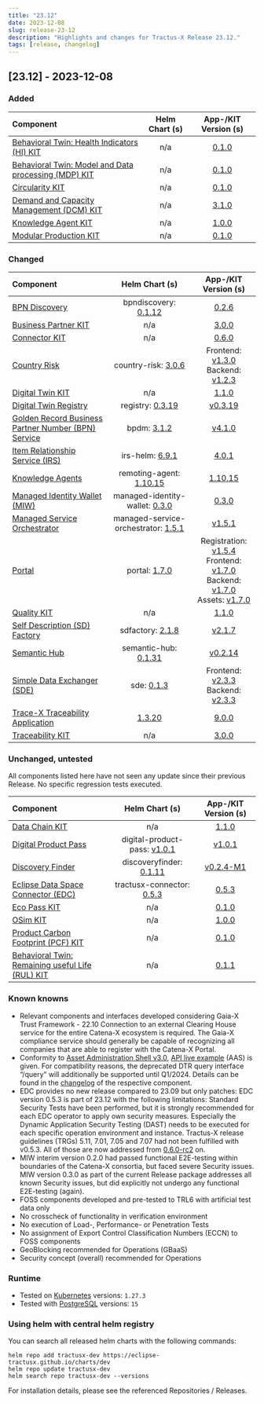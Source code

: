 ```yaml
---
title: "23.12"
date: 2023-12-08
slug: release-23-12
description: "Highlights and changes for Tractus-X Release 23.12."
tags: [release, changelog]
---
```


## [23.12] - 2023-12-08

### Added

| Component | Helm Chart (s) | App-/KIT Version (s) |
|:---|:---:|:---:|
| [Behavioral Twin: Health Indicators (HI) KIT](https://eclipse-tractusx.github.io/docs-kits/category/health-indicator-hi-kit) | n/a | [0.1.0](https://eclipse-tractusx.github.io/docs-kits/kits/behaviour-twin-kit/adoption-view%20Health%20Indicator%20Kit) |
| [Behavioral Twin: Model and Data processing (MDP) KIT](https://eclipse-tractusx.github.io/docs-kits/category/model-based-development-and-data-processing-mdp-kit) | n/a | [0.1.0](https://eclipse-tractusx.github.io/docs-kits/kits/behaviour-twin-kit/adoption-view%20Model%20Based%20Development%20and%20Data%20Processing%20Kit/) |
| [Circularity KIT](https://eclipse-tractusx.github.io/docs-kits/kits/Circularity_KIT/page-adoption-view) | n/a | [0.1.0](https://eclipse-tractusx.github.io/docs-kits/kits/Circularity_KIT/page-adoption-view/) |
| [Demand and Capacity Management (DCM) KIT](https://eclipse-tractusx.github.io/docs-kits/3.1.0/category/dcm-kit) | n/a | [3.1.0](https://eclipse-tractusx.github.io/docs-kits/3.1.0/kits/DCM%20Kit/adoption-view/) |
| [Knowledge Agent KIT](https://eclipse-tractusx.github.io/docs-kits/category/agents-kit) | n/a | [1.0.0](https://eclipse-tractusx.github.io/docs-kits/kits/knowledge-agents/adoption-view/intro) |
| [Modular Production KIT](https://eclipse-tractusx.github.io/docs-kits/category/modular-production-kit) | n/a | [0.1.0](https://eclipse-tractusx.github.io/docs-kits/kits/modular-production-kit/adoption-view%20Modular%20Production%20Kit/) |

### Changed

| Component | Helm Chart (s) | App-/KIT Version (s) |
|:---|:---:|:---:|
| [BPN Discovery](https://github.com/eclipse-tractusx/sldt-bpn-discovery) | bpndiscovery: [0.1.12](https://github.com/eclipse-tractusx/sldt-bpn-discovery/releases/tag/bpndiscovery-0.1.12) | [0.2.6](https://github.com/eclipse-tractusx/sldt-bpn-discovery/releases/tag/v0.2.6) |
| [Business Partner KIT](https://eclipse-tractusx.github.io/docs-kits/category/business-partner-kit) | n/a | [3.0.0](https://eclipse-tractusx.github.io/docs-kits/kits/business-partner-kit/adoption-view/) |
| [Connector KIT](https://eclipse-tractusx.github.io/docs-kits/category/connector-kit) | n/a | [0.6.0](https://eclipse-tractusx.github.io/docs-kits/kits/tractusx-edc/CHANGELOG/) |
| [Country Risk](https://github.com/eclipse-tractusx/vas-country-risk) | country-risk: [3.0.6](https://github.com/eclipse-tractusx/vas-country-risk/releases/tag/country-risk-3.0.6) | Frontend: [v1.3.0](https://github.com/eclipse-tractusx/vas-country-risk/releases/tag/v1.3.0)<br/> Backend: [v1.2.3](https://github.com/eclipse-tractusx/vas-country-risk-backend/releases/tag/v1.2.3) |
| [Digital Twin KIT](https://eclipse-tractusx.github.io/docs-kits/category/digital-twin-kit) | n/a | [1.1.0](https://eclipse-tractusx.github.io/docs-kits/kits/digital-twin-kit/changelog) |
| [Digital Twin Registry](https://github.com/eclipse-tractusx/sldt-digital-twin-registry) | registry: [0.3.19](https://github.com/eclipse-tractusx/sldt-digital-twin-registry/releases/tag/registry-0.3.19) | [v0.3.19](https://github.com/eclipse-tractusx/sldt-digital-twin-registry/releases/tag/v0.3.19) |
| [Golden Record Business Partner Number (BPN) Service](https://github.com/eclipse-tractusx/bpdm) | bpdm: [3.1.2](https://github.com/eclipse-tractusx/bpdm/releases/tag/bpdm-3.1.2) | [v4.1.0](https://github.com/eclipse-tractusx/bpdm/releases/tag/v4.1.0) |
| [Item Relationship Service (IRS)](https://github.com/eclipse-tractusx/item-relationship-service) | irs-helm: [6.9.1](https://github.com/eclipse-tractusx/item-relationship-service/releases/tag/irs-helm-6.9.1) | [4.0.1](https://github.com/eclipse-tractusx/item-relationship-service/releases/tag/4.0.1) |
| [Knowledge Agents](https://github.com/eclipse-tractusx/knowledge-agents) | remoting-agent: [1.10.15](https://github.com/eclipse-tractusx/knowledge-agents/releases/tag/remoting-agent-1.10.15) | [1.10.15](https://github.com/eclipse-tractusx/knowledge-agents/releases/tag/v1.10.15) |
| [Managed Identity Wallet (MIW)](https://github.com/eclipse-tractusx/managed-identity-wallet) | managed-identity-wallet: [0.3.0](https://github.com/eclipse-tractusx/managed-identity-wallet/releases/tag/v0.3.0) | [0.3.0](https://github.com/eclipse-tractusx/managed-identity-wallet/releases/tag/v0.3.0) |
| [Managed Service Orchestrator](https://github.com/eclipse-tractusx/managed-service-orchestrator) | managed-service-orchestrator: [1.5.1](https://github.com/eclipse-tractusx/managed-service-orchestrator/releases/tag/managed-service-orchestrator-1.5.1) | [v1.5.1](https://github.com/eclipse-tractusx/managed-service-orchestrator/releases/tag/v1.5.1) |
| [Portal](https://github.com/eclipse-tractusx/portal-cd) | portal: [1.7.0](https://github.com/eclipse-tractusx/portal-cd/releases/tag/portal-1.7.0) | Registration: [v1.5.4](https://github.com/eclipse-tractusx/portal-frontend-registration/releases/tag/v1.5.4)<br/>Frontend: [v1.7.0](https://github.com/eclipse-tractusx/portal-frontend/releases/tag/v1.7.0)<br/>Backend: [v1.7.0](https://github.com/eclipse-tractusx/portal-backend/releases/tag/v1.7.0)<br/> Assets: [v1.7.0](https://github.com/eclipse-tractusx/portal-assets/releases/tag/v1.7.0) |
| [Quality KIT](https://eclipse-tractusx.github.io/docs-kits/category/quality-kit) | n/a | [1.1.0](https://eclipse-tractusx.github.io/docs-kits/kits/data-driven-quality-management-kit/adoption-viewt) |
| [Self Description (SD) Factory](https://github.com/eclipse-tractusx/sd-factory) | sdfactory: [2.1.8](https://github.com/eclipse-tractusx/sd-factory/releases/tag/sdfactory-2.1.8) | [v2.1.7](https://github.com/eclipse-tractusx/sd-factory/releases/tag/v2.1.7) |
| [Semantic Hub](https://github.com/eclipse-tractusx/sldt-semantic-hub) | semantic-hub: [0.1.31](https://github.com/eclipse-tractusx/sldt-semantic-hub/releases/tag/semantic-hub-0.1.31) | [v0.2.14](https://github.com/eclipse-tractusx/sldt-semantic-hub/releases/tag/v0.2.14) |
| [Simple Data Exchanger (SDE)](https://github.com/eclipse-tractusx/managed-simple-data-exchanger) | sde: [0.1.3](https://github.com/eclipse-tractusx/managed-simple-data-exchanger/releases/tag/sde-0.1.3) | Frontend: [v2.3.3](https://github.com/eclipse-tractusx/managed-simple-data-exchanger-frontend/releases/tag/v2.3.3)<br/>Backend: [v2.3.3](https://github.com/eclipse-tractusx/managed-simple-data-exchanger-backend/releases/tag/v2.3.3) |
| [Trace-X Traceability Application](https://github.com/eclipse-tractusx/traceability-foss) | [1.3.20](https://github.com/eclipse-tractusx/traceability-foss/releases/tag/helm-charts-1.3.20) | [9.0.0](https://github.com/eclipse-tractusx/traceability-foss/releases/tag/9.0.0) |
| [Traceability KIT](https://eclipse-tractusx.github.io/docs-kits/category/traceability-kit) | n/a | [3.0.0](https://eclipse-tractusx.github.io/docs-kits/kits/traceability-kit/adoption-view/) |

### Unchanged, untested
All components listed here have not seen any update since their previous Release. No specific regression tests executed.

| Component | Helm Chart (s) | App-/KIT Version (s) |
|:---|:---:|:---:|
| [Data Chain KIT](https://eclipse-tractusx.github.io/docs-kits/category/data-chain-kit) | n/a | [1.1.0](https://eclipse-tractusx.github.io/docs-kits/kits/data-chain-kit/changelog) |
| [Digital Product Pass](https://github.com/eclipse-tractusx/digital-product-pass) | digital-product-pass: [v1.0.1](https://github.com/eclipse-tractusx/digital-product-pass/releases/tag/digital-product-pass-1.0.1) | [v1.0.1](https://github.com/eclipse-tractusx/digital-product-pass/releases/tag/v1.0.1) |
| [Discovery Finder](https://github.com/eclipse-tractusx/sldt-discovery-finder) | discoveryfinder: [0.1.11](https://github.com/eclipse-tractusx/sldt-discovery-finder/releases/tag/discoveryfinder-0.1.11) | [v0.2.4-M1](https://github.com/eclipse-tractusx/sldt-discovery-finder/releases/tag/v0.2.4-M1) |
| [Eclipse Data Space Connector (EDC)](https://github.com/eclipse-tractusx/tractusx-edc) | tractusx-connector: [0.5.3](https://github.com/eclipse-tractusx/tractusx-edc/releases/tag/0.5.3) | [0.5.3](https://github.com/eclipse-tractusx/tractusx-edc/releases/tag/0.5.3) |
| [Eco Pass KIT](https://eclipse-tractusx.github.io/docs-kits/category/eco-pass-kit) | n/a | [0.1.0](https://eclipse-tractusx.github.io/docs-kits/kits/Eco_Pass_KIT/changelog) |
| [OSim KIT](https://eclipse-tractusx.github.io/docs-kits/category/osim-kit) | n/a | [1.0.0](https://eclipse-tractusx.github.io/docs-kits/kits/online-simulation-kit/changelog) |
| [Product Carbon Footprint (PCF) KIT](https://eclipse-tractusx.github.io/docs-kits/category/pcf-exchange-kit) | n/a | [0.1.0](https://eclipse-tractusx.github.io/docs-kits/kits/product-carbon-footprint-exchange-kit/changelog) |
| [Behavioral Twin: Remaining useful Life (RUL) KIT](https://eclipse-tractusx.github.io/docs-kits/category/remaining-useful-life-rul-kit) | n/a | [0.1.1](https://eclipse-tractusx.github.io/docs-kits/kits/Behaviour%20Twin%20RuL%20Kit/Changelog%20Remaining%20Useful%20Life%20Kit) |

### Known knowns

- Relevant components and interfaces developed considering Gaia-X Trust Framework - 22.10
  Connection to an external Clearing House service for the entire Catena-X ecosystem is required. The Gaia-X compliance service should generally be capable of recognizing all companies that are able to register with the Catena-X Portal.
- Conformity to [Asset Administration Shell v3.0](https://industrialdigitaltwin.org/wp-content/uploads/2023/04/IDTA-01002-3-0_SpecificationAssetAdministrationShell_Part2_API.pdf), [API live example](https://app.swaggerhub.com/apis/Plattform_i40/AssetAdministrationShellRegistryServiceSpecification/V3.0_SSP-001#/Asset%20Administration%20Shell%20Registry%20API/GetAssetAdministrationShellDescriptorById) (AAS) is given. For compatibility reasons, the deprecated DTR query interface “/query” will additionally be supported until Q1/2024. Details can be found in the [changelog](https://github.com/eclipse-tractusx/sldt-digital-twin-registry/blob/main/CHANGELOG.md) of the respective component.
- EDC provides no new release compared to 23.09 but only patches: EDC version 0.5.3 is part of 23.12 with the following limitations:
  Standard Security Tests have been performed, but it is strongly recommended for each EDC operator to apply own security measures. Especially the Dynamic Application Security Testing (DAST) needs to be executed for each specific operation environment and instance.
  Tractus-X release guidelines (TRGs) 5.11, 7.01, 7.05 and 7.07 had not been fulfilled with v0.5.3. All of those are now addressed from [0.6.0-rc2](https://github.com/eclipse-tractusx/tractusx-edc/releases/tag/0.6.0-rc2) on.
- MIW interim version 0.2.0 had passed functional E2E-testing within boundaries of the Catena-X consortia, but faced severe Security issues. MIW version 0.3.0 as part of the current Release package addresses all known Security issues, but did explicitly not undergo any functional E2E-testing (again).
- FOSS components developed and pre-tested to TRL6 with artificial test data only
- No crosscheck of functionality in verification environment
- No execution of Load-, Performance- or Penetration Tests
- No assignment of Export Control Classification Numbers (ECCN) to FOSS components
- GeoBlocking recommended for Operations (GBaaS)
- Security concept (overall) recommended for Operations

### Runtime

- Tested on [Kubernetes](https://en.wikipedia.org/wiki/Kubernetes) versions: `1.27.3`
- Tested with [PostgreSQL](https://en.wikipedia.org/wiki/PostgreSQL) versions: `15`

### Using helm with central helm registry

You can search all released helm charts with the following commands:
```shell
helm repo add tractusx-dev https://eclipse-tractusx.github.io/charts/dev
helm repo update tractusx-dev
helm search repo tractusx-dev --versions
```
For installation details, please see the referenced Repositories / Releases.

